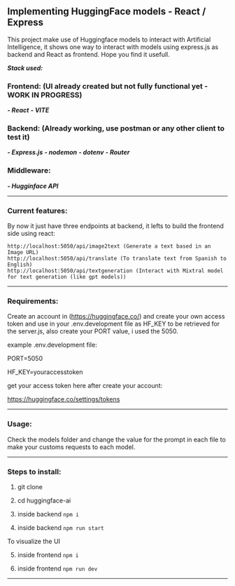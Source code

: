 ## Implementing HuggingFace models - React / Express

This project make use of Huggingface models to interact with Artificial Intelligence, it shows one way to interact with models using express.js as backend and React as frontend. Hope you find it usefull.

**_Stack used:_**

### Frontend: (UI already created but not fully functional yet - WORK IN PROGRESS)

**_- React_**
**_- VITE_**

### Backend: (Already working, use postman or any other client to test it)

**_- Express.js_**
**_- nodemon_**
**_- dotenv_**
**_- Router_**

### Middleware:

**_- Hugginface API_**

---

### Current features:

By now it just have three endpoints at backend, it lefts to build the frontend side using react:

    http://localhost:5050/api/image2text (Generate a text based in an Image URL)
    http://localhost:5050/api/translate (To translate text from Spanish to English)
    http://localhost:5050/api/textgeneration (Interact with Mixtral model for text generation (like gpt models))

---

### Requirements:

Create an account in (https://huggingface.co/) and create your own access token and use in your .env.development file as HF_KEY to be retrieved for the server.js, also create your PORT value, i used the 5050.

example .env.development file:

PORT=5050

HF_KEY=youraccesstoken

get your access token here after create your account:

https://huggingface.co/settings/tokens

---

### Usage:

Check the models folder and change the value for the prompt in each file to make your customs requests to each model.

---

### Steps to install:

1.  git clone

2.  cd huggingface-ai

3.  inside backend `npm i`

4.  inside backend `npm run start`

To visualize the UI

5. inside frontend `npm i`

6. inside frontend `npm run dev`

---
